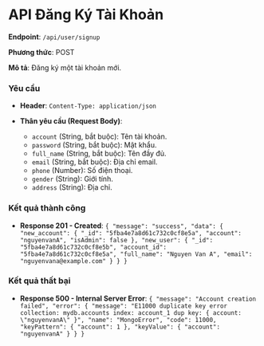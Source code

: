# API Đăng Ký Tài Khoản

**Endpoint**: `/api/user/signup`

**Phương thức**: POST

**Mô tả**: Đăng ký một tài khoản mới.

### Yêu cầu

-   **Header**: `Content-Type: application/json`

-   **Thân yêu cầu (Request Body)**:
    -   `account` (String, bắt buộc): Tên tài khoản.
    -   `password` (String, bắt buộc): Mật khẩu.
    -   `full_name` (String, bắt buộc): Tên đầy đủ.
    -   `email` (String, bắt buộc): Địa chỉ email.
    -   `phone` (Number): Số điện thoại.
    -   `gender` (String): Giới tính.
    -   `address` (String): Địa chỉ.

### Kết quả thành công

-   **Response 201 - Created**: `{ "message": "success", "data": { "new_account": { "_id": "5fba4e7a8d61c732c0cf8e5a", "account": "nguyenvanA", "isAdmin": false }, "new_user": { "_id": "5fba4e7a8d61c732c0cf8e5b", "account_id": "5fba4e7a8d61c732c0cf8e5a", "full_name": "Nguyen Van A", "email": "nguyenvana@example.com" } } }`

### Kết quả thất bại

-   **Response 500 - Internal Server Error**: `{ "message": "Account creation failed", "error": { "message": "E11000 duplicate key error collection: mydb.accounts index: account_1 dup key: { account: \"nguyenvanA\" }", "name": "MongoError", "code": 11000, "keyPattern": { "account": 1 }, "keyValue": { "account": "nguyenvanA" } } }`
